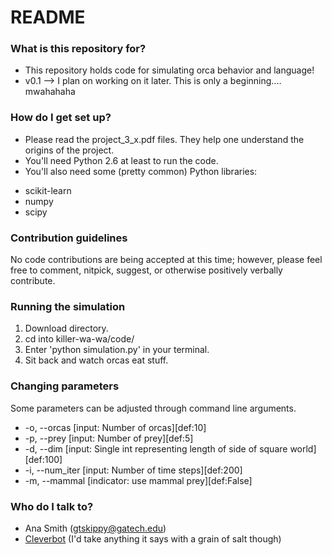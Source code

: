 # README #

### What is this repository for? ###

* This repository holds code for simulating orca behavior and language!
* v0.1 --> I plan on working on it later. This is only a beginning.... mwahahaha

### How do I get set up? ###

* Please read the project_3_x.pdf files. They help one understand the origins of the project. 
* You'll need Python 2.6 at least to run the code.
* You'll also need some (pretty common) Python libraries:
 - scikit-learn
 - numpy
 - scipy

### Contribution guidelines ###

No code contributions are being accepted at this time; however, please feel free to comment, nitpick, suggest, or otherwise positively verbally contribute.

### Running the simulation ###

1. Download directory.
2. cd into killer-wa-wa/code/
3. Enter 'python simulation.py' in your terminal.
4. Sit back and watch orcas eat stuff.

### Changing parameters ###

Some parameters can be adjusted through command line arguments.

* -o, --orcas [input: Number of orcas][def:10]
* -p, --prey [input: Number of prey][def:5]
* -d, --dim [input: Single int representing length of side of square world][def:100]
* -i, --num_iter [input: Number of time steps][def:200]
* -m, --mammal [indicator: use mammal prey][def:False]

### Who do I talk to? ###

* Ana Smith (gtskippy@gatech.edu)
* [Cleverbot](http://www.cleverbot.com/) (I'd take anything it says with a grain of salt though)